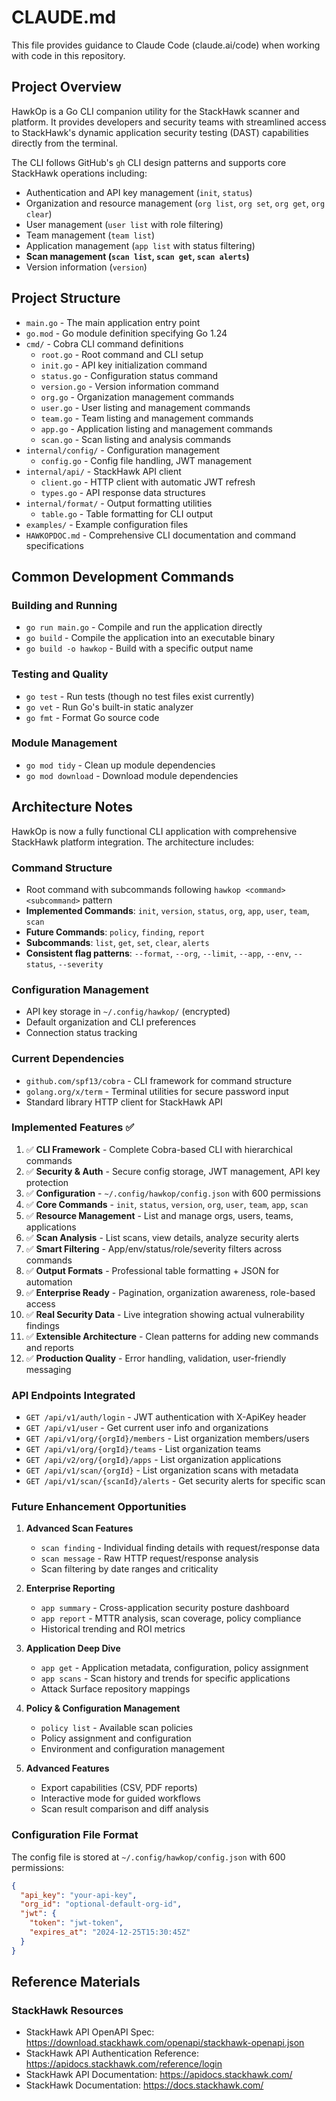 # CLAUDE.md

This file provides guidance to Claude Code (claude.ai/code) when working with code in this repository.

## Project Overview

HawkOp is a Go CLI companion utility for the StackHawk scanner and platform. It provides developers and security teams with streamlined access to StackHawk's dynamic application security testing (DAST) capabilities directly from the terminal.

The CLI follows GitHub's `gh` CLI design patterns and supports core StackHawk operations including:
- Authentication and API key management (`init`, `status`)
- Organization and resource management (`org list`, `org set`, `org get`, `org clear`)
- User management (`user list` with role filtering)
- Team management (`team list`)
- Application management (`app list` with status filtering)
- **Scan management (`scan list`, `scan get`, `scan alerts`)**
- Version information (`version`)

## Project Structure

- `main.go` - The main application entry point
- `go.mod` - Go module definition specifying Go 1.24
- `cmd/` - Cobra CLI command definitions
  - `root.go` - Root command and CLI setup
  - `init.go` - API key initialization command
  - `status.go` - Configuration status command
  - `version.go` - Version information command
  - `org.go` - Organization management commands
  - `user.go` - User listing and management commands
  - `team.go` - Team listing and management commands
  - `app.go` - Application listing and management commands
  - `scan.go` - Scan listing and analysis commands
- `internal/config/` - Configuration management
  - `config.go` - Config file handling, JWT management
- `internal/api/` - StackHawk API client
  - `client.go` - HTTP client with automatic JWT refresh
  - `types.go` - API response data structures
- `internal/format/` - Output formatting utilities
  - `table.go` - Table formatting for CLI output
- `examples/` - Example configuration files
- `HAWKOPDOC.md` - Comprehensive CLI documentation and command specifications

## Common Development Commands

### Building and Running
- `go run main.go` - Compile and run the application directly
- `go build` - Compile the application into an executable binary
- `go build -o hawkop` - Build with a specific output name

### Testing and Quality
- `go test` - Run tests (though no test files exist currently)
- `go vet` - Run Go's built-in static analyzer
- `go fmt` - Format Go source code

### Module Management
- `go mod tidy` - Clean up module dependencies
- `go mod download` - Download module dependencies

## Architecture Notes

HawkOp is now a fully functional CLI application with comprehensive StackHawk platform integration. The architecture includes:

### Command Structure
- Root command with subcommands following `hawkop <command> <subcommand>` pattern
- **Implemented Commands**: `init`, `version`, `status`, `org`, `app`, `user`, `team`, `scan`
- **Future Commands**: `policy`, `finding`, `report`
- **Subcommands**: `list`, `get`, `set`, `clear`, `alerts`
- **Consistent flag patterns**: `--format`, `--org`, `--limit`, `--app`, `--env`, `--status`, `--severity`

### Configuration Management  
- API key storage in `~/.config/hawkop/` (encrypted)
- Default organization and CLI preferences
- Connection status tracking

### Current Dependencies
- `github.com/spf13/cobra` - CLI framework for command structure
- `golang.org/x/term` - Terminal utilities for secure password input
- Standard library HTTP client for StackHawk API

### Implemented Features ✅
1. ✅ **CLI Framework** - Complete Cobra-based CLI with hierarchical commands
2. ✅ **Security & Auth** - Secure config storage, JWT management, API key protection
3. ✅ **Configuration** - `~/.config/hawkop/config.json` with 600 permissions
4. ✅ **Core Commands** - `init`, `status`, `version`, `org`, `user`, `team`, `app`, `scan`
5. ✅ **Resource Management** - List and manage orgs, users, teams, applications
6. ✅ **Scan Analysis** - List scans, view details, analyze security alerts
7. ✅ **Smart Filtering** - App/env/status/role/severity filters across commands
8. ✅ **Output Formats** - Professional table formatting + JSON for automation
9. ✅ **Enterprise Ready** - Pagination, organization awareness, role-based access
10. ✅ **Real Security Data** - Live integration showing actual vulnerability findings
11. ✅ **Extensible Architecture** - Clean patterns for adding new commands and reports
12. ✅ **Production Quality** - Error handling, validation, user-friendly messaging

### API Endpoints Integrated
- `GET /api/v1/auth/login` - JWT authentication with X-ApiKey header
- `GET /api/v1/user` - Get current user info and organizations
- `GET /api/v1/org/{orgId}/members` - List organization members/users  
- `GET /api/v1/org/{orgId}/teams` - List organization teams
- `GET /api/v2/org/{orgId}/apps` - List organization applications
- `GET /api/v1/scan/{orgId}` - List organization scans with metadata
- `GET /api/v1/scan/{scanId}/alerts` - Get security alerts for specific scan

### Future Enhancement Opportunities
1. **Advanced Scan Features**
   - `scan finding` - Individual finding details with request/response data
   - `scan message` - Raw HTTP request/response analysis
   - Scan filtering by date ranges and criticality

2. **Enterprise Reporting** 
   - `app summary` - Cross-application security posture dashboard
   - `app report` - MTTR analysis, scan coverage, policy compliance
   - Historical trending and ROI metrics

3. **Application Deep Dive**
   - `app get` - Application metadata, configuration, policy assignment
   - `app scans` - Scan history and trends for specific applications
   - Attack Surface repository mappings

4. **Policy & Configuration Management**
   - `policy list` - Available scan policies
   - Policy assignment and configuration
   - Environment and configuration management

5. **Advanced Features**
   - Export capabilities (CSV, PDF reports)
   - Interactive mode for guided workflows
   - Scan result comparison and diff analysis

### Configuration File Format
The config file is stored at `~/.config/hawkop/config.json` with 600 permissions:
```json
{
  "api_key": "your-api-key",
  "org_id": "optional-default-org-id", 
  "jwt": {
    "token": "jwt-token",
    "expires_at": "2024-12-25T15:30:45Z"
  }
}
```

## Reference Materials

### StackHawk Resources

- StackHawk API OpenAPI Spec: https://download.stackhawk.com/openapi/stackhawk-openapi.json
- StackHawk API Authentication Reference: https://apidocs.stackhawk.com/reference/login
- StackHawk API Documentation: https://apidocs.stackhawk.com/
- StackHawk Documentation: https://docs.stackhawk.com/